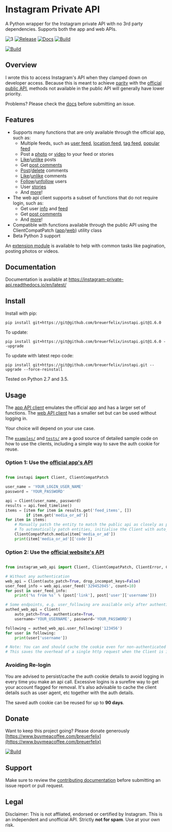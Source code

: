 # Instagram Private API

A Python wrapper for the Instagram private API with no 3rd party dependencies. Supports both the app and web APIs.

![3](https://img.shields.io/badge/Python-3.svg)
[![Release](https://img.shields.io/github/release/breuerfelix/instapi.svg?colorB=ff7043)](https://github.com/breuerfelix/instapi/releases)
[![Docs](https://img.shields.io/badge/docs-readthedocs.io-ff4980.svg?maxAge=2592000)](https://instagram-private-api.readthedocs.io/en/latest/)
[![Build](https://img.shields.io/travis/breuerfelix/instapi.svg)](https://travis-ci.org/breuerfelix/instapi)

[![Build](https://www.buymeacoffee.com/assets/img/custom_images/yellow_img.png)](https://www.buymeacoffee.com/breuerfelix)

## Overview

I wrote this to access Instagram's API when they clamped down on developer access. Because this is meant to achieve [parity](COMPAT.md) with the [official public API](https://www.instagram.com/developer/endpoints/), methods not available in the public API will generally have lower priority.

Problems? Please check the [docs](https://instagram-private-api.readthedocs.io/en/latest/) before submitting an issue.

## Features

- Supports many functions that are only available through the official app, such as:
    * Multiple feeds, such as [user feed](https://instagram-private-api.readthedocs.io/en/latest/api.html#instapi.Client.user_feed), [location feed](https://instagram-private-api.readthedocs.io/en/latest/api.html#instapi.Client.feed_location), [tag feed](https://instagram-private-api.readthedocs.io/en/latest/api.html#instapi.Client.feed_tag), [popular feed](https://instagram-private-api.readthedocs.io/en/latest/api.html#instapi.Client.feed_popular)
    * Post a [photo](https://instagram-private-api.readthedocs.io/en/latest/api.html#instapi.Client.post_photo) or [video](https://instagram-private-api.readthedocs.io/en/latest/api.html#instapi.Client.post_video) to your feed or stories
    * [Like](https://instagram-private-api.readthedocs.io/en/latest/api.html#instapi.Client.post_like)/[unlike](https://instagram-private-api.readthedocs.io/en/latest/api.html#instapi.Client.delete_like) posts
    * Get [post comments](https://instagram-private-api.readthedocs.io/en/latest/api.html#instapi.Client.media_comments)
    * [Post](https://instagram-private-api.readthedocs.io/en/latest/api.html#instapi.Client.post_comment)/[delete](https://instagram-private-api.readthedocs.io/en/latest/api.html#instagram_web_api.Client.delete_comment) comments
    * [Like](https://instagram-private-api.readthedocs.io/en/latest/api.html#instapi.Client.comment_like)/[unlike](https://instagram-private-api.readthedocs.io/en/latest/api.html#instapi.Client.comment_unlike) comments
    * [Follow](https://instagram-private-api.readthedocs.io/en/latest/api.html#instapi.Client.friendships_create)/[unfollow](https://instagram-private-api.readthedocs.io/en/latest/api.html#instapi.Client.friendships_destroy) users
    * User [stories](https://instagram-private-api.readthedocs.io/en/latest/api.html#instapi.Client.user_story_feed)
    * And [more](https://instagram-private-api.readthedocs.io/en/latest/api.html#instapi.Client)!
- The web api client supports a subset of functions that do not require login, such as:
    * Get user [info](https://instagram-private-api.readthedocs.io/en/latest/api.html#instagram_web_api.Client.user_info) and [feed](https://instagram-private-api.readthedocs.io/en/latest/api.html#instagram_web_api.Client.user_feed)
    * Get [post comments](https://instagram-private-api.readthedocs.io/en/latest/api.html#instagram_web_api.Client.media_comments)
    * And [more](https://instagram-private-api.readthedocs.io/en/latest/api.html#instagram_web_api.Client)!
- Compatible with functions available through the public API using the ClientCompatPatch ([app](https://instagram-private-api.readthedocs.io/en/latest/api.html#instapi.ClientCompatPatch)/[web](https://instagram-private-api.readthedocs.io/en/latest/api.html#instagram_web_api.ClientCompatPatch)) utility class
- Beta Python 3 support

An [extension module](https://github.com/breuerfelix/instapi_extensions) is available to help with common tasks like pagination, posting photos or videos.

## Documentation

Documentation is available at https://instagram-private-api.readthedocs.io/en/latest/

## Install

Install with pip:

``pip install git+https://git@github.com/breuerfelix/instapi.git@1.6.0``

To update:

``pip install git+https://git@github.com/breuerfelix/instapi.git@1.6.0 --upgrade``

To update with latest repo code:

``pip install git+https://git@github.com/breuerfelix/instapi.git --upgrade --force-reinstall``

Tested on Python 2.7 and 3.5.

## Usage

The [app API client](instapi/) emulates the official app and has a larger set of functions. The [web API client](instagram_web_api/) has a smaller set but can be used without logging in.

Your choice will depend on your use case.

The [``examples/``](examples/) and [``tests/``](tests/) are a good source of detailed sample code on how to use the clients, including a simple way to save the auth cookie for reuse.

### Option 1: Use the [official app's API](instapi/)

```python

from instapi import Client, ClientCompatPatch

user_name = 'YOUR_LOGIN_USER_NAME'
password = 'YOUR_PASSWORD'

api = Client(user_name, password)
results = api.feed_timeline()
items = [item for item in results.get('feed_items', [])
         if item.get('media_or_ad')]
for item in items:
    # Manually patch the entity to match the public api as closely as possible, optional
    # To automatically patch entities, initialise the Client with auto_patch=True
    ClientCompatPatch.media(item['media_or_ad'])
    print(item['media_or_ad']['code'])
```

### Option 2: Use the [official website's API](instagram_web_api/)

```python

from instagram_web_api import Client, ClientCompatPatch, ClientError, ClientLoginError

# Without any authentication
web_api = Client(auto_patch=True, drop_incompat_keys=False)
user_feed_info = web_api.user_feed('329452045', count=10)
for post in user_feed_info:
    print('%s from %s' % (post['link'], post['user']['username']))

# Some endpoints, e.g. user_following are available only after authentication
authed_web_api = Client(
    auto_patch=True, authenticate=True,
    username='YOUR_USERNAME', password='YOUR_PASSWORD')

following = authed_web_api.user_following('123456')
for user in following:
    print(user['username'])

# Note: You can and should cache the cookie even for non-authenticated sessions.
# This saves the overhead of a single http request when the Client is initialised.
```

### Avoiding Re-login

You are advised to persist/cache the auth cookie details to avoid logging in every time you make an api call. Excessive logins is a surefire way to get your account flagged for removal. It's also advisable to cache the client details such as user agent, etc together with the auth details.

The saved auth cookie can be reused for up to **90 days**.

## Donate

Want to keep this project going? Please donate generously [https://www.buymeacoffee.com/breuerfelix](https://www.buymeacoffee.com/breuerfelix)

[![Build](https://www.buymeacoffee.com/assets/img/custom_images/yellow_img.png)](https://www.buymeacoffee.com/breuerfelix)

## Support

Make sure to review the [contributing documentation](CONTRIBUTING.md) before submitting an issue report or pull request.

## Legal

Disclaimer: This is not affliated, endorsed or certified by Instagram. This is an independent and unofficial API. Strictly **not for spam**. Use at your own risk.
